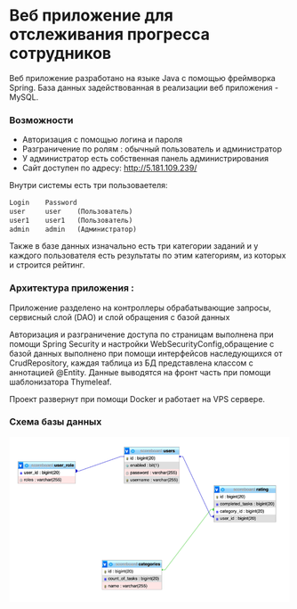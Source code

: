 # Веб приложение для отслеживания прогресса сотрудников
Веб приложение разработано на языке Java с помощью фреймворка Spring. 
База данных задействованная в реализации веб приложения - MySQL.

### Возможности
- Авторизация с помощью логина и пароля
- Разграничение по ролям : обычный пользователь и администратор
- У администратор есть собственная панель администрирования
- Сайт доступен по адресу: http://5.181.109.239/

Внутри системы есть три пользоваетеля:

    Login    Password
    user     user    (Пользователь)
    user1    user1   (Пользователь)
    admin    admin   (Администратор)
Также в базе данных изначально есть три категории заданий и у каждого пользователя есть результаты
по этим категориям, из которых и строится рейтинг.
### **Архитектура приложения :**

Приложение разделено на контроллеры обрабатывающие запросы, сервисный слой (DAO) 
и слой обращения с базой данных

Авторизация и разграничение доступа по страницам выполнена при помощи Spring Security и настройки WebSecurityConfig,обращение
с базой данных выполнено при помощи интерфейсов наследующихся от CrudRepository, 
каждая таблица из БД представлена классом с аннотацией @Entity. Данные выводятся на 
фронт часть при помощи шаблонизатора Thymeleaf. 

Проект развернут при помощи Docker и работает на VPS сервере.

### Схема базы данных

![img.png](img.png)